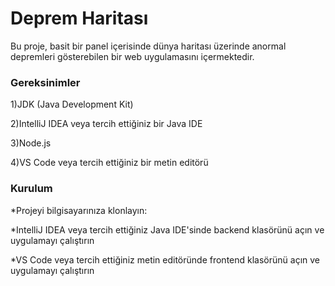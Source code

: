 # Deprem Haritası

Bu proje, basit bir panel içerisinde dünya haritası üzerinde anormal depremleri gösterebilen bir web uygulamasını içermektedir.


### Gereksinimler

1)JDK (Java Development Kit)

2)IntelliJ IDEA veya tercih ettiğiniz bir Java IDE

3)Node.js

4)VS Code veya tercih ettiğiniz bir metin editörü


### Kurulum

*Projeyi bilgisayarınıza klonlayın:

*IntelliJ IDEA veya tercih ettiğiniz Java IDE'sinde backend klasörünü açın ve uygulamayı çalıştırın

*VS Code veya tercih ettiğiniz metin editöründe frontend klasörünü açın ve uygulamayı çalıştırın

